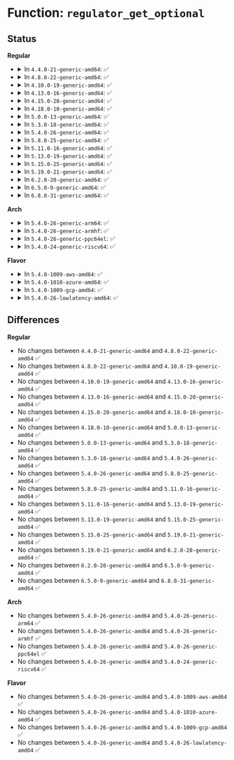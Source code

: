 # Function: <code>regulator_get_optional</code>

## Status
<b>Regular</b>
<ul>
<li>
<details>
<summary>In <code>4.4.0-21-generic-amd64</code>: ✅</summary>

```c
struct regulator * regulator_get_optional(struct device * dev, const char * id)
```

```json
{
  "name": "regulator_get_optional",
  "collision_type": "Unique Global",
  "inline_type": "No",
  "funcs": [
    {
      "addr": 18446744071583943168,
      "name": "regulator_get_optional",
      "external": true,
      "loc": "drivers/regulator/core.c:1698",
      "file": "drivers/regulator/core.c",
      "inline": "seen, unknown",
      "caller_inline": [],
      "caller_func": [
        "drivers/phy/phy-core.c:phy_create",
        "drivers/regulator/devres.c:_devm_regulator_get"
      ]
    }
  ],
  "symbols": [
    {
      "addr": 18446744071583943168,
      "name": "regulator_get_optional",
      "section": ".text",
      "bind": "STB_GLOBAL",
      "size": 20
    }
  ]
}
```
</details>
</li>
<li>
<details>
<summary>In <code>4.8.0-22-generic-amd64</code>: ✅</summary>

```c
struct regulator * regulator_get_optional(struct device * dev, const char * id)
```

```json
{
  "name": "regulator_get_optional",
  "collision_type": "Unique Global",
  "inline_type": "No",
  "funcs": [
    {
      "addr": 18446744071584277728,
      "name": "regulator_get_optional",
      "external": true,
      "loc": "drivers/regulator/core.c:1750",
      "file": "drivers/regulator/core.c",
      "inline": "seen, unknown",
      "caller_inline": [],
      "caller_func": [
        "drivers/phy/phy-core.c:phy_create",
        "drivers/regulator/devres.c:_devm_regulator_get"
      ]
    }
  ],
  "symbols": [
    {
      "addr": 18446744071584277728,
      "name": "regulator_get_optional",
      "section": ".text",
      "bind": "STB_GLOBAL",
      "size": 20
    }
  ]
}
```
</details>
</li>
<li>
<details>
<summary>In <code>4.10.0-19-generic-amd64</code>: ✅</summary>

```c
struct regulator * regulator_get_optional(struct device * dev, const char * id)
```

```json
{
  "name": "regulator_get_optional",
  "collision_type": "Unique Global",
  "inline_type": "No",
  "funcs": [
    {
      "addr": 18446744071584457424,
      "name": "regulator_get_optional",
      "external": true,
      "loc": "drivers/regulator/core.c:1751",
      "file": "drivers/regulator/core.c",
      "inline": "seen, unknown",
      "caller_inline": [],
      "caller_func": [
        "drivers/phy/phy-core.c:phy_create",
        "drivers/regulator/devres.c:_devm_regulator_get"
      ]
    }
  ],
  "symbols": [
    {
      "addr": 18446744071584457424,
      "name": "regulator_get_optional",
      "section": ".text",
      "bind": "STB_GLOBAL",
      "size": 20
    }
  ]
}
```
</details>
</li>
<li>
<details>
<summary>In <code>4.13.0-16-generic-amd64</code>: ✅</summary>

```c
struct regulator * regulator_get_optional(struct device * dev, const char * id)
```

```json
{
  "name": "regulator_get_optional",
  "collision_type": "Unique Global",
  "inline_type": "No",
  "funcs": [
    {
      "addr": 18446744071584547312,
      "name": "regulator_get_optional",
      "external": true,
      "loc": "drivers/regulator/core.c:1761",
      "file": "drivers/regulator/core.c",
      "inline": "seen, unknown",
      "caller_inline": [],
      "caller_func": [
        "drivers/phy/phy-core.c:phy_create"
      ]
    }
  ],
  "symbols": [
    {
      "addr": 18446744071584547312,
      "name": "regulator_get_optional",
      "section": ".text",
      "bind": "STB_GLOBAL",
      "size": 21
    }
  ]
}
```
</details>
</li>
<li>
<details>
<summary>In <code>4.15.0-20-generic-amd64</code>: ✅</summary>

```c
struct regulator * regulator_get_optional(struct device * dev, const char * id)
```

```json
{
  "name": "regulator_get_optional",
  "collision_type": "Unique Global",
  "inline_type": "No",
  "funcs": [
    {
      "addr": 18446744071584957568,
      "name": "regulator_get_optional",
      "external": true,
      "loc": "drivers/regulator/core.c:1761",
      "file": "drivers/regulator/core.c",
      "inline": "seen, unknown",
      "caller_inline": [],
      "caller_func": [
        "drivers/phy/phy-core.c:phy_create",
        "drivers/opp/core.c:dev_pm_opp_set_regulators"
      ]
    }
  ],
  "symbols": [
    {
      "addr": 18446744071584957568,
      "name": "regulator_get_optional",
      "section": ".text",
      "bind": "STB_GLOBAL",
      "size": 21
    }
  ]
}
```
</details>
</li>
<li>
<details>
<summary>In <code>4.18.0-10-generic-amd64</code>: ✅</summary>

```c
struct regulator * regulator_get_optional(struct device * dev, const char * id)
```

```json
{
  "name": "regulator_get_optional",
  "collision_type": "Unique Global",
  "inline_type": "No",
  "funcs": [
    {
      "addr": 18446744071585186720,
      "name": "regulator_get_optional",
      "external": true,
      "loc": "drivers/regulator/core.c:1812",
      "file": "drivers/regulator/core.c",
      "inline": "seen, unknown",
      "caller_inline": [],
      "caller_func": [
        "drivers/phy/phy-core.c:phy_create",
        "drivers/opp/core.c:dev_pm_opp_set_regulators"
      ]
    }
  ],
  "symbols": [
    {
      "addr": 18446744071585186720,
      "name": "regulator_get_optional",
      "section": ".text",
      "bind": "STB_GLOBAL",
      "size": 21
    }
  ]
}
```
</details>
</li>
<li>
<details>
<summary>In <code>5.0.0-13-generic-amd64</code>: ✅</summary>

```c
struct regulator * regulator_get_optional(struct device * dev, const char * id)
```

```json
{
  "name": "regulator_get_optional",
  "collision_type": "Unique Global",
  "inline_type": "No",
  "funcs": [
    {
      "addr": 18446744071585303104,
      "name": "regulator_get_optional",
      "external": true,
      "loc": "drivers/regulator/core.c:2037",
      "file": "drivers/regulator/core.c",
      "inline": "seen, unknown",
      "caller_inline": [],
      "caller_func": [
        "drivers/phy/phy-core.c:phy_create",
        "drivers/opp/core.c:dev_pm_opp_set_regulators"
      ]
    }
  ],
  "symbols": [
    {
      "addr": 18446744071585303104,
      "name": "regulator_get_optional",
      "section": ".text",
      "bind": "STB_GLOBAL",
      "size": 21
    }
  ]
}
```
</details>
</li>
<li>
<details>
<summary>In <code>5.3.0-18-generic-amd64</code>: ✅</summary>

```c
struct regulator * regulator_get_optional(struct device * dev, const char * id)
```

```json
{
  "name": "regulator_get_optional",
  "collision_type": "Unique Global",
  "inline_type": "No",
  "funcs": [
    {
      "addr": 18446744071585508768,
      "name": "regulator_get_optional",
      "external": true,
      "loc": "drivers/regulator/core.c:2019",
      "file": "drivers/regulator/core.c",
      "inline": "seen, unknown",
      "caller_inline": [],
      "caller_func": [
        "drivers/phy/phy-core.c:phy_create",
        "drivers/opp/core.c:dev_pm_opp_set_regulators"
      ]
    }
  ],
  "symbols": [
    {
      "addr": 18446744071585508768,
      "name": "regulator_get_optional",
      "section": ".text",
      "bind": "STB_GLOBAL",
      "size": 21
    }
  ]
}
```
</details>
</li>
<li>
<details>
<summary>In <code>5.4.0-26-generic-amd64</code>: ✅</summary>

```c
struct regulator * regulator_get_optional(struct device * dev, const char * id)
```

```json
{
  "name": "regulator_get_optional",
  "collision_type": "Unique Global",
  "inline_type": "No",
  "funcs": [
    {
      "addr": 18446744071585657456,
      "name": "regulator_get_optional",
      "external": true,
      "loc": "drivers/regulator/core.c:2027",
      "file": "drivers/regulator/core.c",
      "inline": "seen, unknown",
      "caller_inline": [],
      "caller_func": [
        "drivers/phy/phy-core.c:phy_create",
        "drivers/opp/core.c:dev_pm_opp_set_regulators"
      ]
    }
  ],
  "symbols": [
    {
      "addr": 18446744071585657456,
      "name": "regulator_get_optional",
      "section": ".text",
      "bind": "STB_GLOBAL",
      "size": 21
    }
  ]
}
```
</details>
</li>
<li>
<details>
<summary>In <code>5.8.0-25-generic-amd64</code>: ✅</summary>

```c
struct regulator * regulator_get_optional(struct device * dev, const char * id)
```

```json
{
  "name": "regulator_get_optional",
  "collision_type": "Unique Global",
  "inline_type": "No",
  "funcs": [
    {
      "addr": 18446744071586377152,
      "name": "regulator_get_optional",
      "external": true,
      "loc": "drivers/regulator/core.c:2046",
      "file": "drivers/regulator/core.c",
      "inline": "seen, unknown",
      "caller_inline": [],
      "caller_func": [
        "drivers/phy/phy-core.c:phy_create",
        "drivers/opp/core.c:dev_pm_opp_set_regulators"
      ]
    }
  ],
  "symbols": [
    {
      "addr": 18446744071586377152,
      "name": "regulator_get_optional",
      "section": ".text",
      "bind": "STB_GLOBAL",
      "size": 21
    }
  ]
}
```
</details>
</li>
<li>
<details>
<summary>In <code>5.11.0-16-generic-amd64</code>: ✅</summary>

```c
struct regulator * regulator_get_optional(struct device * dev, const char * id)
```

```json
{
  "name": "regulator_get_optional",
  "collision_type": "Unique Global",
  "inline_type": "No",
  "funcs": [
    {
      "addr": 18446744071586495024,
      "name": "regulator_get_optional",
      "external": true,
      "loc": "drivers/regulator/core.c:2103",
      "file": "drivers/regulator/core.c",
      "inline": "seen, unknown",
      "caller_inline": [],
      "caller_func": [
        "drivers/phy/phy-core.c:phy_create",
        "drivers/opp/core.c:dev_pm_opp_set_regulators"
      ]
    }
  ],
  "symbols": [
    {
      "addr": 18446744071586495024,
      "name": "regulator_get_optional",
      "section": ".text",
      "bind": "STB_GLOBAL",
      "size": 21
    }
  ]
}
```
</details>
</li>
<li>
<details>
<summary>In <code>5.13.0-19-generic-amd64</code>: ✅</summary>

```c
struct regulator * regulator_get_optional(struct device * dev, const char * id)
```

```json
{
  "name": "regulator_get_optional",
  "collision_type": "Unique Global",
  "inline_type": "No",
  "funcs": [
    {
      "addr": 18446744071586378064,
      "name": "regulator_get_optional",
      "external": true,
      "loc": "drivers/regulator/core.c:2114",
      "file": "drivers/regulator/core.c",
      "inline": "seen, unknown",
      "caller_inline": [],
      "caller_func": [
        "drivers/phy/phy-core.c:phy_create",
        "drivers/opp/core.c:dev_pm_opp_set_regulators"
      ]
    }
  ],
  "symbols": [
    {
      "addr": 18446744071586378064,
      "name": "regulator_get_optional",
      "section": ".text",
      "bind": "STB_GLOBAL",
      "size": 21
    }
  ]
}
```
</details>
</li>
<li>
<details>
<summary>In <code>5.15.0-25-generic-amd64</code>: ✅</summary>

```c
struct regulator * regulator_get_optional(struct device * dev, const char * id)
```

```json
{
  "name": "regulator_get_optional",
  "collision_type": "Unique Global",
  "inline_type": "No",
  "funcs": [
    {
      "addr": 18446744071586901520,
      "name": "regulator_get_optional",
      "external": true,
      "loc": "drivers/regulator/core.c:2214",
      "file": "drivers/regulator/core.c",
      "inline": "seen, unknown",
      "caller_inline": [],
      "caller_func": [
        "drivers/phy/phy-core.c:phy_create",
        "drivers/opp/core.c:dev_pm_opp_set_regulators"
      ]
    }
  ],
  "symbols": [
    {
      "addr": 18446744071586901520,
      "name": "regulator_get_optional",
      "section": ".text",
      "bind": "STB_GLOBAL",
      "size": 21
    }
  ]
}
```
</details>
</li>
<li>
<details>
<summary>In <code>5.19.0-21-generic-amd64</code>: ✅</summary>

```c
struct regulator * regulator_get_optional(struct device * dev, const char * id)
```

```json
{
  "name": "regulator_get_optional",
  "collision_type": "Unique Global",
  "inline_type": "No",
  "funcs": [
    {
      "addr": 18446744071588194272,
      "name": "regulator_get_optional",
      "external": true,
      "loc": "drivers/regulator/core.c:2261",
      "file": "drivers/regulator/core.c",
      "inline": "seen, unknown",
      "caller_inline": [],
      "caller_func": [
        "drivers/phy/phy-core.c:phy_create",
        "drivers/opp/core.c:dev_pm_opp_set_regulators"
      ]
    }
  ],
  "symbols": [
    {
      "addr": 18446744071588194272,
      "name": "regulator_get_optional",
      "section": ".text",
      "bind": "STB_GLOBAL",
      "size": 31
    }
  ]
}
```
</details>
</li>
<li>
<details>
<summary>In <code>6.2.0-20-generic-amd64</code>: ✅</summary>

```c
struct regulator * regulator_get_optional(struct device * dev, const char * id)
```

```json
{
  "name": "regulator_get_optional",
  "collision_type": "Unique Global",
  "inline_type": "No",
  "funcs": [
    {
      "addr": 18446744071589594864,
      "name": "regulator_get_optional",
      "external": true,
      "loc": "drivers/regulator/core.c:2288",
      "file": "drivers/regulator/core.c",
      "inline": "seen, unknown",
      "caller_inline": [],
      "caller_func": [
        "drivers/phy/phy-core.c:phy_create",
        "drivers/opp/core.c:dev_pm_opp_set_config"
      ]
    }
  ],
  "symbols": [
    {
      "addr": 18446744071589594864,
      "name": "regulator_get_optional",
      "section": ".text",
      "bind": "STB_GLOBAL",
      "size": 67
    }
  ]
}
```
</details>
</li>
<li>
<details>
<summary>In <code>6.5.0-9-generic-amd64</code>: ✅</summary>

```c
struct regulator * regulator_get_optional(struct device * dev, const char * id)
```

```json
{
  "name": "regulator_get_optional",
  "collision_type": "Unique Global",
  "inline_type": "No",
  "funcs": [
    {
      "addr": 18446744071589897952,
      "name": "regulator_get_optional",
      "external": true,
      "loc": "drivers/regulator/core.c:2354",
      "file": "drivers/regulator/core.c",
      "inline": "seen, unknown",
      "caller_inline": [],
      "caller_func": [
        "drivers/phy/phy-core.c:phy_create",
        "drivers/opp/core.c:dev_pm_opp_set_config"
      ]
    }
  ],
  "symbols": [
    {
      "addr": 18446744071589897952,
      "name": "regulator_get_optional",
      "section": ".text",
      "bind": "STB_GLOBAL",
      "size": 67
    }
  ]
}
```
</details>
</li>
<li>
<details>
<summary>In <code>6.8.0-31-generic-amd64</code>: ✅</summary>

```c
struct regulator * regulator_get_optional(struct device * dev, const char * id)
```

```json
{
  "name": "regulator_get_optional",
  "collision_type": "Unique Global",
  "inline_type": "No",
  "funcs": [
    {
      "addr": 18446744071590235696,
      "name": "regulator_get_optional",
      "external": true,
      "loc": "drivers/regulator/core.c:2356",
      "file": "drivers/regulator/core.c",
      "inline": "seen, unknown",
      "caller_inline": [],
      "caller_func": [
        "drivers/phy/phy-core.c:phy_create",
        "drivers/opp/core.c:dev_pm_opp_set_config"
      ]
    }
  ],
  "symbols": [
    {
      "addr": 18446744071590235696,
      "name": "regulator_get_optional",
      "section": ".text",
      "bind": "STB_GLOBAL",
      "size": 67
    }
  ]
}
```
</details>
</li>
</ul>
<b>Arch</b>
<ul>
<li>
<details>
<summary>In <code>5.4.0-26-generic-arm64</code>: ✅</summary>

```c
struct regulator * regulator_get_optional(struct device * dev, const char * id)
```

```json
{
  "name": "regulator_get_optional",
  "collision_type": "Unique Global",
  "inline_type": "No",
  "funcs": [
    {
      "addr": 18446603336498320000,
      "name": "regulator_get_optional",
      "external": true,
      "loc": "drivers/regulator/core.c:2027",
      "file": "drivers/regulator/core.c",
      "inline": "seen, unknown",
      "caller_inline": [],
      "caller_func": [
        "drivers/phy/phy-core.c:phy_create",
        "drivers/opp/core.c:dev_pm_opp_set_regulators"
      ]
    }
  ],
  "symbols": [
    {
      "addr": 18446603336498320000,
      "name": "regulator_get_optional",
      "section": ".text",
      "bind": "STB_GLOBAL",
      "size": 56
    }
  ]
}
```
</details>
</li>
<li>
<details>
<summary>In <code>5.4.0-26-generic-armhf</code>: ✅</summary>

```c
struct regulator * regulator_get_optional(struct device * dev, const char * id)
```

```json
{
  "name": "regulator_get_optional",
  "collision_type": "Unique Global",
  "inline_type": "No",
  "funcs": [
    {
      "addr": 3231001088,
      "name": "regulator_get_optional",
      "external": true,
      "loc": "drivers/regulator/core.c:2027",
      "file": "drivers/regulator/core.c",
      "inline": "seen, unknown",
      "caller_inline": [],
      "caller_func": [
        "drivers/phy/phy-core.c:phy_create",
        "drivers/opp/core.c:dev_pm_opp_set_regulators",
        "sound/soc/codecs/sgtl5000.c:sgtl5000_i2c_probe"
      ]
    }
  ],
  "symbols": [
    {
      "addr": 3231001088,
      "name": "regulator_get_optional",
      "section": ".text",
      "bind": "STB_GLOBAL",
      "size": 32
    }
  ]
}
```
</details>
</li>
<li>
<details>
<summary>In <code>5.4.0-26-generic-ppc64el</code>: ✅</summary>

```c
struct regulator * regulator_get_optional(struct device * dev, const char * id)
```

```json
{
  "name": "regulator_get_optional",
  "collision_type": "Unique Global",
  "inline_type": "No",
  "funcs": [
    {
      "addr": 13835058055291495488,
      "name": "regulator_get_optional",
      "external": true,
      "loc": "drivers/regulator/core.c:2027",
      "file": "drivers/regulator/core.c",
      "inline": "seen, unknown",
      "caller_inline": [],
      "caller_func": [
        "drivers/phy/phy-core.c:phy_create",
        "drivers/opp/core.c:dev_pm_opp_set_regulators"
      ]
    }
  ],
  "symbols": [
    {
      "addr": 13835058055291495488,
      "name": "regulator_get_optional",
      "section": ".text",
      "bind": "STB_GLOBAL",
      "size": 24
    }
  ]
}
```
</details>
</li>
<li>
<details>
<summary>In <code>5.4.0-24-generic-riscv64</code>: ✅</summary>

```c
struct regulator * regulator_get_optional(struct device * dev, const char * id)
```

```json
{
  "name": "regulator_get_optional",
  "collision_type": "Unique Global",
  "inline_type": "No",
  "funcs": [
    {
      "addr": 18446743936276009678,
      "name": "regulator_get_optional",
      "external": true,
      "loc": "drivers/regulator/core.c:2027",
      "file": "drivers/regulator/core.c",
      "inline": "seen, unknown",
      "caller_inline": [],
      "caller_func": [
        "drivers/phy/phy-core.c:phy_create",
        "drivers/opp/core.c:dev_pm_opp_set_regulators"
      ]
    }
  ],
  "symbols": [
    {
      "addr": 18446743936276009678,
      "name": "regulator_get_optional",
      "section": ".text",
      "bind": "STB_GLOBAL",
      "size": 52
    }
  ]
}
```
</details>
</li>
</ul>
<b>Flavor</b>
<ul>
<li>
<details>
<summary>In <code>5.4.0-1009-aws-amd64</code>: ✅</summary>

```c
struct regulator * regulator_get_optional(struct device * dev, const char * id)
```

```json
{
  "name": "regulator_get_optional",
  "collision_type": "Unique Global",
  "inline_type": "No",
  "funcs": [
    {
      "addr": 18446744071585418448,
      "name": "regulator_get_optional",
      "external": true,
      "loc": "drivers/regulator/core.c:2027",
      "file": "drivers/regulator/core.c",
      "inline": "seen, unknown",
      "caller_inline": [],
      "caller_func": [
        "drivers/phy/phy-core.c:phy_create",
        "drivers/opp/core.c:dev_pm_opp_set_regulators"
      ]
    }
  ],
  "symbols": [
    {
      "addr": 18446744071585418448,
      "name": "regulator_get_optional",
      "section": ".text",
      "bind": "STB_GLOBAL",
      "size": 21
    }
  ]
}
```
</details>
</li>
<li>
<details>
<summary>In <code>5.4.0-1010-azure-amd64</code>: ✅</summary>

```c
struct regulator * regulator_get_optional(struct device * dev, const char * id)
```

```json
{
  "name": "regulator_get_optional",
  "collision_type": "Unique Global",
  "inline_type": "No",
  "funcs": [
    {
      "addr": 18446744071585288528,
      "name": "regulator_get_optional",
      "external": true,
      "loc": "drivers/regulator/core.c:2027",
      "file": "drivers/regulator/core.c",
      "inline": "seen, unknown",
      "caller_inline": [],
      "caller_func": [
        "drivers/phy/phy-core.c:phy_create",
        "drivers/opp/core.c:dev_pm_opp_set_regulators"
      ]
    }
  ],
  "symbols": [
    {
      "addr": 18446744071585288528,
      "name": "regulator_get_optional",
      "section": ".text",
      "bind": "STB_GLOBAL",
      "size": 21
    }
  ]
}
```
</details>
</li>
<li>
<details>
<summary>In <code>5.4.0-1009-gcp-amd64</code>: ✅</summary>

```c
struct regulator * regulator_get_optional(struct device * dev, const char * id)
```

```json
{
  "name": "regulator_get_optional",
  "collision_type": "Unique Global",
  "inline_type": "No",
  "funcs": [
    {
      "addr": 18446744071585607856,
      "name": "regulator_get_optional",
      "external": true,
      "loc": "drivers/regulator/core.c:2027",
      "file": "drivers/regulator/core.c",
      "inline": "seen, unknown",
      "caller_inline": [],
      "caller_func": [
        "drivers/phy/phy-core.c:phy_create",
        "drivers/opp/core.c:dev_pm_opp_set_regulators"
      ]
    }
  ],
  "symbols": [
    {
      "addr": 18446744071585607856,
      "name": "regulator_get_optional",
      "section": ".text",
      "bind": "STB_GLOBAL",
      "size": 21
    }
  ]
}
```
</details>
</li>
<li>
<details>
<summary>In <code>5.4.0-26-lowlatency-amd64</code>: ✅</summary>

```c
struct regulator * regulator_get_optional(struct device * dev, const char * id)
```

```json
{
  "name": "regulator_get_optional",
  "collision_type": "Unique Global",
  "inline_type": "No",
  "funcs": [
    {
      "addr": 18446744071585715984,
      "name": "regulator_get_optional",
      "external": true,
      "loc": "drivers/regulator/core.c:2027",
      "file": "drivers/regulator/core.c",
      "inline": "seen, unknown",
      "caller_inline": [],
      "caller_func": [
        "drivers/phy/phy-core.c:phy_create",
        "drivers/opp/core.c:dev_pm_opp_set_regulators"
      ]
    }
  ],
  "symbols": [
    {
      "addr": 18446744071585715984,
      "name": "regulator_get_optional",
      "section": ".text",
      "bind": "STB_GLOBAL",
      "size": 21
    }
  ]
}
```
</details>
</li>
</ul>

## Differences
<b>Regular</b>
<ul>
<li>
No changes between <code>4.4.0-21-generic-amd64</code> and <code>4.8.0-22-generic-amd64</code> ✅
</li>
<li>
No changes between <code>4.8.0-22-generic-amd64</code> and <code>4.10.0-19-generic-amd64</code> ✅
</li>
<li>
No changes between <code>4.10.0-19-generic-amd64</code> and <code>4.13.0-16-generic-amd64</code> ✅
</li>
<li>
No changes between <code>4.13.0-16-generic-amd64</code> and <code>4.15.0-20-generic-amd64</code> ✅
</li>
<li>
No changes between <code>4.15.0-20-generic-amd64</code> and <code>4.18.0-10-generic-amd64</code> ✅
</li>
<li>
No changes between <code>4.18.0-10-generic-amd64</code> and <code>5.0.0-13-generic-amd64</code> ✅
</li>
<li>
No changes between <code>5.0.0-13-generic-amd64</code> and <code>5.3.0-18-generic-amd64</code> ✅
</li>
<li>
No changes between <code>5.3.0-18-generic-amd64</code> and <code>5.4.0-26-generic-amd64</code> ✅
</li>
<li>
No changes between <code>5.4.0-26-generic-amd64</code> and <code>5.8.0-25-generic-amd64</code> ✅
</li>
<li>
No changes between <code>5.8.0-25-generic-amd64</code> and <code>5.11.0-16-generic-amd64</code> ✅
</li>
<li>
No changes between <code>5.11.0-16-generic-amd64</code> and <code>5.13.0-19-generic-amd64</code> ✅
</li>
<li>
No changes between <code>5.13.0-19-generic-amd64</code> and <code>5.15.0-25-generic-amd64</code> ✅
</li>
<li>
No changes between <code>5.15.0-25-generic-amd64</code> and <code>5.19.0-21-generic-amd64</code> ✅
</li>
<li>
No changes between <code>5.19.0-21-generic-amd64</code> and <code>6.2.0-20-generic-amd64</code> ✅
</li>
<li>
No changes between <code>6.2.0-20-generic-amd64</code> and <code>6.5.0-9-generic-amd64</code> ✅
</li>
<li>
No changes between <code>6.5.0-9-generic-amd64</code> and <code>6.8.0-31-generic-amd64</code> ✅
</li>
</ul>
<b>Arch</b>
<ul>
<li>
No changes between <code>5.4.0-26-generic-amd64</code> and <code>5.4.0-26-generic-arm64</code> ✅
</li>
<li>
No changes between <code>5.4.0-26-generic-amd64</code> and <code>5.4.0-26-generic-armhf</code> ✅
</li>
<li>
No changes between <code>5.4.0-26-generic-amd64</code> and <code>5.4.0-26-generic-ppc64el</code> ✅
</li>
<li>
No changes between <code>5.4.0-26-generic-amd64</code> and <code>5.4.0-24-generic-riscv64</code> ✅
</li>
</ul>
<b>Flavor</b>
<ul>
<li>
No changes between <code>5.4.0-26-generic-amd64</code> and <code>5.4.0-1009-aws-amd64</code> ✅
</li>
<li>
No changes between <code>5.4.0-26-generic-amd64</code> and <code>5.4.0-1010-azure-amd64</code> ✅
</li>
<li>
No changes between <code>5.4.0-26-generic-amd64</code> and <code>5.4.0-1009-gcp-amd64</code> ✅
</li>
<li>
No changes between <code>5.4.0-26-generic-amd64</code> and <code>5.4.0-26-lowlatency-amd64</code> ✅
</li>
</ul>
